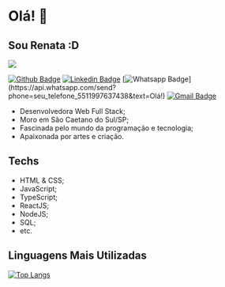 # Olá! 👋
## Sou Renata :D

<img src="https://lh3.googleusercontent.com/MdpaiT5Mos6-L8hxXNFPWsPGvJW1gKBrTr0bDhDekLkzwkaA-N9U4lDwiwIv9bKCUhzlXw7tivXPTF2Rhh959JmVVBaFHssoF6U1T36BmK36u5L6HdFHGJLvHEC70yyHoKOcCPUAq2QXxkDMw5I1SsLWNIK6Wac0QsVm-WKCFbLQ8XjWJxNcHtV3hRR4MU-vjuZIs7NRxL6nemhee-bgunv_7wKd7qT9z7HWY6loam7vSVnWn1JIPAxQbiOonexwwrBmZ9yUSwL4IJazWO9B82wGOLnkhMqgCY873F9d2ZcAfyxCoySfOkexLToJBohW7TWtBavI4L5mFAPYqCKhFdQT5e2DTxX2hgYwJBfFAMfYmF5dbs_bEmwhfQQwq7DCvPBmX9y_5PKMAy0KYxoWOA0NSh5BYDtcGzkarUlLDHvrbQmHCjU4TmqiTYYVtXOV5Xqo38S2jMLwlMGw-m8-tV5lVmwgq6otkmHWvalbZitmyzEq5X1EQRaR4ViPzLzNqpk1Si-o9N9jd5Jda4rxFlZTx1ZXQ7Pe6ckcf3vSlJ42ZxPTOtRugX_YZho1d44OWVKe-5ovNt5H2hSOZcUuObWebBmstXdmAmK_s3X0XPMF6MiJJs68vJSPJyxRjrHmC5JuZT1xGHtSp-iuOXxSSzXXpcaUQJ-vHfWquN7CHuNrg0-qmxoQ4bawNNPSxJc=w569-h220-no?authuser=0" />

[![Github Badge](https://img.shields.io/badge/-Github-000?style=flat-square&logo=Github&logoColor=white&link=https://github.com/rmkarato)](https://github.com/rmkarato)       [![Linkedin Badge](https://img.shields.io/badge/-LinkedIn-blue?style=flat-square&logo=Linkedin&logoColor=white&link=https://www.linkedin.com/in/rmkarato/)](https://www.linkedin.com/in/rmkarato/)
[![Whatsapp Badge](https://img.shields.io/badge/-Whatsapp-4CA143?style=flat-square&labelColor=4CA143&logo=whatsapp&logoColor=white&link=https://api.whatsapp.com/send?phone=seu_telefone_5511997637438&text=Olá!)](https://api.whatsapp.com/send?phone=seu_telefone_5511997637438&text=Olá!)
[![Gmail Badge](https://img.shields.io/badge/-Gmail-c14438?style=flat-square&logo=Gmail&logoColor=white&link=mailto:rmkarato@gmail.com)](mailto:rmkarato@gmail.com)

- Desenvolvedora Web Full Stack;
- Moro em São Caetano do Sul/SP;
- Fascinada pelo mundo da programação e tecnologia;
- Apaixonada por artes e criação.

## Techs

- HTML & CSS;
- JavaScript;
- TypeScript;
- ReactJS;
- NodeJS;
- SQL;
- etc.

## Linguagens Mais Utilizadas
[![Top Langs](https://github-readme-stats.vercel.app/api/top-langs/?username=rmkarato)](https://github.com/anuraghazra/github-readme-stats)
